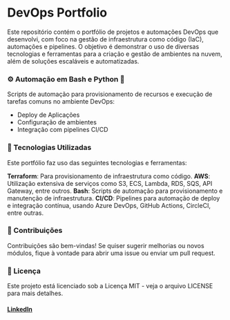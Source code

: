 # DevOps Portfolio
Este repositório contém o portfólio de projetos e automações DevOps que desenvolvi, com foco na gestão de infraestrutura como código (IaC), automações e pipelines. O objetivo é demonstrar o uso de diversas tecnologias e ferramentas para a criação e gestão de ambientes na nuvem, além de soluções escaláveis e automatizadas.

### ⚙️ Automação em Bash e Python 🐍
Scripts de automação para provisionamento de recursos e execução de tarefas comuns no ambiente DevOps:

- Deploy de Aplicações
- Configuração de ambientes
- Integração com pipelines CI/CD

### 🚀 Tecnologias Utilizadas
Este portfólio faz uso das seguintes tecnologias e ferramentas:

**Terraform**: Para provisionamento de infraestrutura como código.
**AWS**: Utilização extensiva de serviços como S3, ECS, Lambda, RDS, SQS, API Gateway, entre outros.
**Bash**: Scripts de automação para provisionamento e manutenção de infraestrutura.
**CI/CD**: Pipelines para automação de deploy e integração contínua, usando Azure DevOps, GitHub Actions, CircleCI, entre outras.


### 🤝 Contribuições
Contribuições são bem-vindas! Se quiser sugerir melhorias ou novos módulos, fique à vontade para abrir uma issue ou enviar um pull request.

### 📝 Licença
Este projeto está licenciado sob a Licença MIT - veja o arquivo LICENSE para mais detalhes.

#### [LinkedIn](https://www.linkedin.com/in/rodrigo-garcez-hermann/)